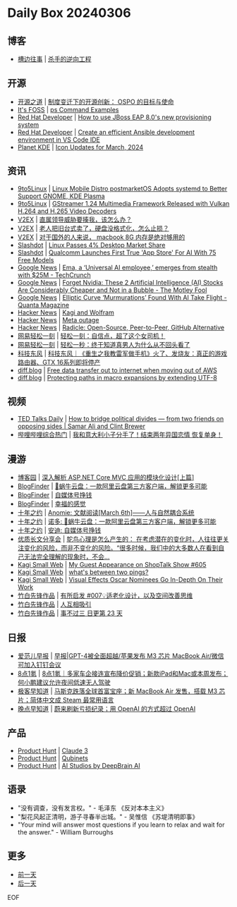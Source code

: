 # Daily Box 20240306

## 博客
- [槽边往事](https://www.hecaitou.com/) | [杀手的逆向工程](https://www.hecaitou.com/2024/03/Killer-s-reverse-engineering.html)

## 开源
- [开源之道](https://opensourceway.community/) | [制度变迁下的开源创新： OSPO 的目标与使命](https://www.opensourceway.community/posts/open-source-program-office/sustained-path-the-view-of-institution-evlution/)
- [It's FOSS](https://itsfoss.com/) | [ps Command Examples](https://itsfoss.com/ps-command/)
- [Red Hat Developer](https://developers.redhat.com/) | [How to use JBoss EAP 8.0's new provisioning system](https://developers.redhat.com/articles/2024/03/05/how-use-jboss-eap-80s-new-provisioning-system)
- [Red Hat Developer](https://developers.redhat.com/) | [Create an efficient Ansible development environment in VS Code IDE](https://developers.redhat.com/articles/2024/03/05/create-efficient-ansible-development-environment-vs-code-ide)
- [Planet KDE](https://planet.kde.org/) | [Icon Updates for March, 2024](https://anditosan.wordpress.com/2024/03/05/icon-updates-for-march-2024/?utm_source=atom_feed)

## 资讯
- [9to5Linux](https://9to5linux.com/) | [Linux Mobile Distro postmarketOS Adopts systemd to Better Support GNOME, KDE Plasma](https://9to5linux.com/linux-mobile-distro-postmarketos-adopts-systemd-to-better-support-gnome-kde-plasma)
- [9to5Linux](https://9to5linux.com/) | [GStreamer 1.24 Multimedia Framework Released with Vulkan H.264 and H.265 Video Decoders](https://9to5linux.com/gstreamer-1-24-multimedia-framework-released-with-vulkan-h-264-and-h-265-video-decoders)
- [V2EX](https://www.v2ex.com/) | [直属领导威胁要揍我，该怎么办？](https://www.v2ex.com/t/1020754)
- [V2EX](https://www.v2ex.com/) | [老人把旧台式卖了，硬盘没格式化，怎么止损？](https://www.v2ex.com/t/1020733)
- [V2EX](https://www.v2ex.com/) | [对于国外的人来说， macbook 8G 内存是绝对够用的](https://www.v2ex.com/t/1020715)
- [Slashdot](https://linux.slashdot.org/) | [Linux Passes 4% Desktop Market Share](https://linux.slashdot.org/story/24/03/04/2159239/linux-passes-4-desktop-market-share?utm_source=rss1.0mainlinkanon&utm_medium=feed)
- [Slashdot](https://developers.slashdot.org/) | [Qualcomm Launches First True 'App Store' For AI With 75 Free Models](https://developers.slashdot.org/story/24/03/04/2212212/qualcomm-launches-first-true-app-store-for-ai-with-75-free-models?utm_source=rss1.0mainlinkanon&utm_medium=feed)
- [Google News](https://news.google.com/topics/CAAqJggKIiBDQkFTRWdvSUwyMHZNRGRqTVhZU0FtVnVHZ0pWVXlnQVAB/sections/CAQiQ0NCQVNMQW9JTDIwdk1EZGpNWFlTQW1WdUdnSlZVeUlOQ0FRYUNRb0hMMjB2TUcxcmVpb0pFZ2N2YlM4d2JXdDZLQUEqKggAKiYICiIgQ0JBU0Vnb0lMMjB2TURkak1YWVNBbVZ1R2dKVlV5Z0FQAVAB) | [Ema, a ‘Universal AI employee,’ emerges from stealth with $25M - TechCrunch](https://news.google.com/rss/articles/CBMiXGh0dHBzOi8vdGVjaGNydW5jaC5jb20vMjAyNC8wMy8wNS9lbWEtYS11bml2ZXJzYWwtYWktZW1wbG95ZWUtZW1lcmdlcy1mcm9tLXN0ZWFsdGgtd2l0aC0yNW0v0gFgaHR0cHM6Ly90ZWNoY3J1bmNoLmNvbS8yMDI0LzAzLzA1L2VtYS1hLXVuaXZlcnNhbC1haS1lbXBsb3llZS1lbWVyZ2VzLWZyb20tc3RlYWx0aC13aXRoLTI1bS9hbXAv?oc=5)
- [Google News](https://news.google.com/topics/CAAqJggKIiBDQkFTRWdvSUwyMHZNRGRqTVhZU0FtVnVHZ0pWVXlnQVAB/sections/CAQiQ0NCQVNMQW9JTDIwdk1EZGpNWFlTQW1WdUdnSlZVeUlOQ0FRYUNRb0hMMjB2TUcxcmVpb0pFZ2N2YlM4d2JXdDZLQUEqKggAKiYICiIgQ0JBU0Vnb0lMMjB2TURkak1YWVNBbVZ1R2dKVlV5Z0FQAVAB) | [Forget Nvidia: These 2 Artificial Intelligence (AI) Stocks Are Considerably Cheaper and Not in a Bubble - The Motley Fool](https://news.google.com/rss/articles/CBMiXGh0dHBzOi8vd3d3LmZvb2wuY29tL2ludmVzdGluZy8yMDI0LzAzLzA1L2ZvcmdldC1udmlkaWEtMi1haS1zdG9ja3MtY2hlYXBlci1ub3QtaW4tYS1idWJibGUv0gEA?oc=5)
- [Google News](https://news.google.com/topics/CAAqJggKIiBDQkFTRWdvSUwyMHZNRGRqTVhZU0FtVnVHZ0pWVXlnQVAB/sections/CAQiQ0NCQVNMQW9JTDIwdk1EZGpNWFlTQW1WdUdnSlZVeUlOQ0FRYUNRb0hMMjB2TUcxcmVpb0pFZ2N2YlM4d2JXdDZLQUEqKggAKiYICiIgQ0JBU0Vnb0lMMjB2TURkak1YWVNBbVZ1R2dKVlV5Z0FQAVAB) | [Elliptic Curve ‘Murmurations’ Found With AI Take Flight - Quanta Magazine](https://news.google.com/rss/articles/CBMiXmh0dHBzOi8vd3d3LnF1YW50YW1hZ2F6aW5lLm9yZy9lbGxpcHRpYy1jdXJ2ZS1tdXJtdXJhdGlvbnMtZm91bmQtd2l0aC1haS10YWtlLWZsaWdodC0yMDI0MDMwNS_SAQA?oc=5)
- [Hacker News](https://news.ycombinator.com/front) | [Kagi and Wolfram](https://news.ycombinator.com/item?id=39606048)
- [Hacker News](https://news.ycombinator.com/front) | [Meta outage](https://news.ycombinator.com/item?id=39604590)
- [Hacker News](https://news.ycombinator.com/front) | [Radicle: Open-Source, Peer-to-Peer, GitHub Alternative](https://news.ycombinator.com/item?id=39600810)
- [网易轻松一刻](https://m.163.com/touch/exclusive/sub/qsyk) | [轻松一刻：自信点，超了这个女司机！](https://m.163.com/news/article/ISHPU0VU000181BR.html)
- [网易轻松一刻](https://m.163.com/touch/exclusive/sub/qsyk) | [轻松一秒：终于知道真男人为什么从不回头看了](https://m.163.com/news/article/ISHMCRF2000181BT.html)
- [科技东风](https://m.smzdm.com/tag/tn0400v/) | [科技东风｜《重生之我教雷军做手机》火了、发烧友：真正的游戏路由器、GTX 16系列即将停产](https://post.m.smzdm.com/p/ag5085pm/)
- [diff.blog](https://diff.blog/) | [Free data transfer out to internet when moving out of AWS](https://diff.blog/post/free-data-transfer-out-to-internet-when-moving-out-of-aws-171052/)
- [diff.blog](https://diff.blog/) | [Protecting paths in macro expansions by extending UTF-8](https://diff.blog/post/protecting-paths-in-macro-expansions-by-extending-utf-8-171012/)

## 视频
- [TED Talks Daily](https://www.ted.com/talks) | [How to bridge political divides — from two friends on opposing sides | Samar Ali and Clint Brewer](https://www.ted.com/talks/samar_ali_and_clint_brewer_how_to_bridge_political_divides_from_two_friends_on_opposing_sides?rss)
- [哔哩哔哩综合热门](https://www.bilibili.com/v/popular/all/) | [我和意大利小子分手了！结束两年异国恋情 恢复单身！](https://b23.tv/BV1RK42147qV)

## 漫游
- [博客园](https://www.cnblogs.com/aggsite/headline) | [深入解析 ASP.NET Core MVC 应用的模块化设计[上篇]](https://www.cnblogs.com/artech/p/18052326/asp-net-core-mvc-moduling)
- [BlogFinder](https://bf.zzxworld.com/) | [🚀蜗牛云盘：一款阿里云盘第三方客户端，解锁更多可能](https://www.huluohu.com/posts/984/?utm_source=blogfinder)
- [BlogFinder](https://bf.zzxworld.com/) | [自媒体号挣钱](https://i55.top/post/482.html?utm_source=blogfinder)
- [BlogFinder](https://bf.zzxworld.com/) | [幸福的感觉](https://www.jul.cn/post/64.html?utm_source=blogfinder)
- [十年之约](https://www.foreverblog.cn/feeds.html) | [Anomie: 文献阅读[March 6th]——人与自然耦合系统](https://dong2000.xyz/post/reading-note-20240306/)
- [十年之约](https://www.foreverblog.cn/feeds.html) | [诺多: 🚀蜗牛云盘：一款阿里云盘第三方客户端，解锁更多可能](https://www.huluohu.com/posts/984/)
- [十年之约](https://www.foreverblog.cn/feeds.html) | [安迪: 自媒体号挣钱](https://i55.top/post/482.html)
- [优质长文分享会](https://m.okjike.com/topics/56d2fabe7cb3331100467e2b) | [鸵鸟心理是怎么产生的： 在考虑潜在的变化时，人往往更关注变化的风险，而非不变化的风险。“很多时候，我们中的大多数人在看到自己无法完全理解的现象时，不会...](https://mp.weixin.qq.com/s/rGwNF6pXmBz1KIlJPTDa_Q)
- [Kagi Small Web](https://kagi.com/smallweb) | [My Guest Appearance on ShopTalk Show #605](https://blog.jim-nielsen.com/2024/shoptalk-show-605/)
- [Kagi Small Web](https://kagi.com/smallweb) | [what's between two pings?](https://bytes.zone/micro/thing-a-month-03-02/)
- [Kagi Small Web](https://kagi.com/smallweb) | [Visual Effects Oscar Nominees Go In-Depth On Their Work](https://kottke.org/24/03/visual-effects-oscar-nominees-go-in-depth-on-their-work)
- [竹白先锋作品](https://www.zhubai.wiki/) | [有所启发 #007💡适老化设计，以及空间改善思维](https://open.zhubai.wiki/a/l/t/z/pl/speciouspm/2376818544936779776)
- [竹白先锋作品](https://www.zhubai.wiki/) | [人互相吸引](https://open.zhubai.wiki/a/l/t/z/pl/jingbo/2376815037584285696)
- [竹白先锋作品](https://www.zhubai.wiki/) | [事不过三 日更第 23 天](https://open.zhubai.wiki/a/l/t/z/pl/via/2376810266269884416)

## 日报
- [爱范儿早报](https://www.ifanr.com/category/ifanrnews) | [早报|GPT-4被全面超越/苹果发布 M3 芯片 MacBook Air/微信可加入钉钉会议](https://www.ifanr.com/1577080)
- [8点1氪](https://36kr.com/user/5652071) | [8点1氪｜​多家车企接连宣布降价促销；新款iPad和Mac或本周发布；何小鹏建议允许夜间低速无人驾驶](https://36kr.com/p/2675919607887625)
- [极客早知道](https://www.geekpark.net/column/74) | [马斯克跌落全球首富宝座；新 MacBook Air 发售，搭载 M3 芯片；简体中文成 Steam 最常用语言](https://www.geekpark.net/news/331954)
- [晚点早知道](https://www.latepost.com/news/index?proma=3) | [蔚来刷新亏损纪录；​用 OpenAI 的方式超过 OpenAI](https://www.latepost.com/news/dj_detail?id=2156)

## 产品
- [Product Hunt](https://www.producthunt.com) | [Claude 3](https://www.producthunt.com/posts/claude-3)
- [Product Hunt](https://www.producthunt.com) | [Qubinets](https://www.producthunt.com/posts/qubinets)
- [Product Hunt](https://www.producthunt.com) | [AI Studios by DeepBrain AI](https://www.producthunt.com/posts/ai-studios-by-deepbrain-ai)

## 语录
- "没有调查，没有发言权。" - 毛泽东 《反对本本主义》
- "梨花风起正清明，游子寻春半出城。" - 吴惟信 《苏堤清明即事》
- "Your mind will answer most questions if you learn to relax and wait for the answer." - William Burroughs

## 更多
- [前一天](daily-box-20240305.md)
- [后一天](daily-box-20240307.md)

EOF